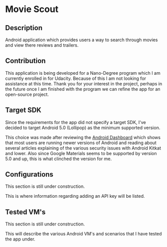 # Movie Scout
##  Description
Android application which provides users a way to search through movies and view there reviews and trailers.

##  Contribution
This application is being developed for a Nano-Degree program which I am currently enrolled in for Udacity.  Because of this I am not looking for assistance at this time.  Thank you for your interest in the project, perhaps in the future once I am finished with the program we can refine the app for an open-source project.

##  Target SDK
Since the requirements for the app did not specify a target SDK, I've decided to target Android 5.0 (Lollipop) as the minimum supported version.

This choice was made after reviewing the [Android Dashboard](https://developer.android.com/about/dashboards/index.html) which shows that most users are running newer versions of Android and reading about several articles explaining of the various security issues with Android Kitkat and lower.  Also since Google Materials seems to be supported by version 5.0 and up, this is what clinched the version for me.

##  Configurations
This section is still under construction.

This is where information regarding adding an API key will be listed.

##  Tested VM's
This section is still under construction.

This will describe the various Android VM's and scenarios that I have tested the app under.
